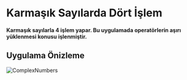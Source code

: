 <h1>Karmaşık Sayılarda Dört İşlem</h1>
<h4>Karmaşık sayılarla 4 işlem yapar. Bu uygulamada operatörlerin aşırı yüklenmesi konusu işlenmiştir.</h4>
<h2>Uygulama Önizleme</h2>    

![ComplexNumbers](https://github.com/MuratAli003/ComplexNumbers/assets/120710970/0137e947-4055-4613-8535-115e0a45f558)

